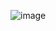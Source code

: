 ![image](https://user-images.githubusercontent.com/105240846/194928413-080148e7-e3db-4a61-91dd-bf3fadaa908f.png)
